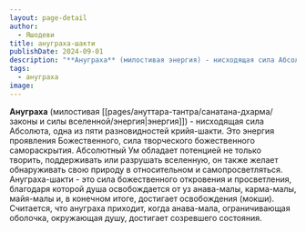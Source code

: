 ```yaml
---
layout: page-detail
author:
  - Яшодеви
title: ануграха-шакти
publishDate: 2024-09-01
description: "**Ануграха** (милостивая энергия) - нисходящая сила Абсолюта, одна из пяти разновидностей крийя-шакти."
tags:
  - ануграха
image:
---
```

**Ануграха** (милостивая [[pages/ануттара-тантра/санатана-дхарма/законы и силы вселенной/энергия|энергия]]) - нисходящая сила Абсолюта, одна из пяти разновидностей крийя-шакти. Это энергия проявления Божественного, сила творческого божественного самораскрытия. Абсолютный Ум обладает потенцией не только творить, поддерживать или разрушать вселенную, он также желает обнаруживать свою природу в относительном и самопросветляться. Ануграха-шакти - это сила божественного откровения и просветления, благодаря которой душа освобождается от уз анава-малы, карма-малы, майя-малы и, в конечном итоге, достигает освобождения (мокши). Считается, что ануграха приходит, когда анава-мала, ограничивающая оболочка, окружающая душу, достигает созревшего состояния.

